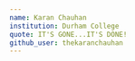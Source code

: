 ```yaml
---
name: Karan Chauhan
institution: Durham College
quote: IT'S GONE...IT'S DONE!
github_user: thekaranchauhan
---
```

